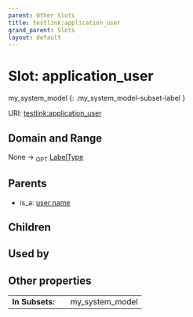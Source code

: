 ```yaml
---
parent: Other Slots
title: testlink:application_user
grand_parent: Slots
layout: default
---
```


# Slot: application_user

my_system_model
{: .my_system_model-subset-label }




URI: [testlink:application_user](https://w3id.org/testlink/vocab/application_user)

## Domain and Range

None ->  <sub>OPT</sub> [LabelType](types/LabelType.md)

## Parents

 *  is_a: [user name](user_name.md)

## Children


## Used by


## Other properties

|  |  |  |
| --- | --- | --- |
| **In Subsets:** | | my_system_model |

